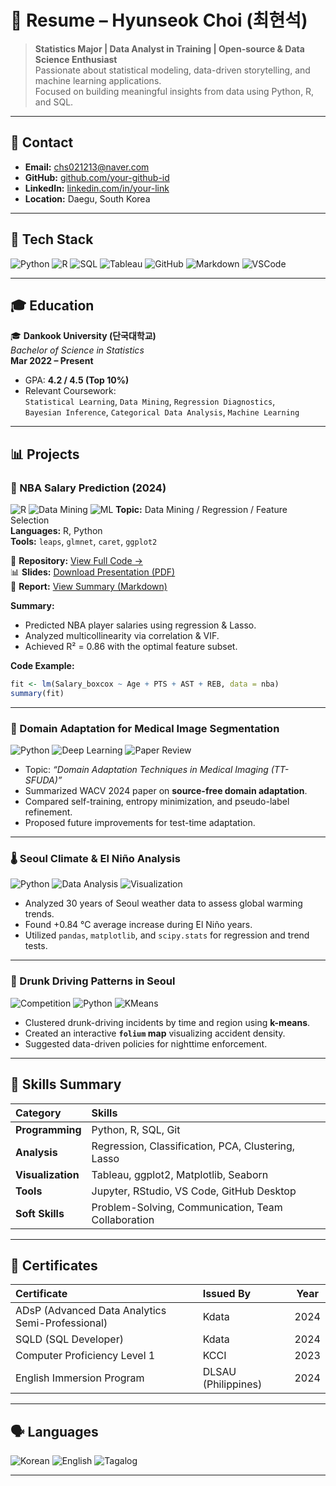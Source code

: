 # 💼 Resume – Hyunseok Choi (최현석)

> **Statistics Major | Data Analyst in Training | Open-source & Data Science Enthusiast**  
> Passionate about statistical modeling, data-driven storytelling, and machine learning applications.  
> Focused on building meaningful insights from data using Python, R, and SQL.  

---

## 📍 Contact
- **Email:** [chs021213@naver.com](mailto:chs021213@naver.com)
- **GitHub:** [github.com/your-github-id](https://github.com/your-github-id)
- **LinkedIn:** [linkedin.com/in/your-link](https://linkedin.com/in/your-link)
- **Location:** Daegu, South Korea  

---

## 🧩 Tech Stack

![Python](https://img.shields.io/badge/Python-3776AB?style=for-the-badge&logo=python&logoColor=white)
![R](https://img.shields.io/badge/R-276DC3?style=for-the-badge&logo=r&logoColor=white)
![SQL](https://img.shields.io/badge/SQL-336791?style=for-the-badge&logo=postgresql&logoColor=white)
![Tableau](https://img.shields.io/badge/Tableau-E97627?style=for-the-badge&logo=tableau&logoColor=white)
![GitHub](https://img.shields.io/badge/GitHub-181717?style=for-the-badge&logo=github)
![Markdown](https://img.shields.io/badge/Markdown-000000?style=for-the-badge&logo=markdown)
![VSCode](https://img.shields.io/badge/VSCode-0078d7?style=for-the-badge&logo=visual-studio-code&logoColor=white)

---

## 🎓 Education

🎓 **Dankook University (단국대학교)**  
_Bachelor of Science in Statistics_  
**Mar 2022 – Present**  
- GPA: **4.2 / 4.5 (Top 10%)**  
- Relevant Coursework:  
  `Statistical Learning`, `Data Mining`, `Regression Diagnostics`,  
  `Bayesian Inference`, `Categorical Data Analysis`, `Machine Learning`

---

## 📊 Projects

### 🏀 NBA Salary Prediction (2024)
![R](https://img.shields.io/badge/R-276DC3?style=flat&logo=r&logoColor=white)
![Data Mining](https://img.shields.io/badge/Topic-Data%20Mining-orange)
![ML](https://img.shields.io/badge/Method-Regression%20%26%20KNN-blue)
**Topic:** Data Mining / Regression / Feature Selection  
**Languages:** R, Python  
**Tools:** `leaps`, `glmnet`, `caret`, `ggplot2`

📂 **Repository:** [View Full Code →](https://github.com/yourid/nba-salary-analysis)  
📊 **Slides:** [Download Presentation (PDF)](./docs/NBA_Salary_Prediction.pdf)  
🧾 **Report:** [View Summary (Markdown)](./docs/NBA_Report.md)

**Summary:**
- Predicted NBA player salaries using regression & Lasso.
- Analyzed multicollinearity via correlation & VIF.
- Achieved R² = 0.86 with the optimal feature subset.  

**Code Example:**
```r
fit <- lm(Salary_boxcox ~ Age + PTS + AST + REB, data = nba)
summary(fit)
```

---

### 🧬 Domain Adaptation for Medical Image Segmentation  
![Python](https://img.shields.io/badge/Python-3776AB?style=flat&logo=python&logoColor=white)
![Deep Learning](https://img.shields.io/badge/Topic-Domain%20Adaptation-red)
![Paper Review](https://img.shields.io/badge/Type-Paper%20Summary-lightgrey)

- Topic: _“Domain Adaptation Techniques in Medical Imaging (TT-SFUDA)”_  
- Summarized WACV 2024 paper on **source-free domain adaptation**.  
- Compared self-training, entropy minimization, and pseudo-label refinement.  
- Proposed future improvements for test-time adaptation.

---

### 🌡️ Seoul Climate & El Niño Analysis  
![Python](https://img.shields.io/badge/Python-3776AB?style=flat&logo=python&logoColor=white)
![Data Analysis](https://img.shields.io/badge/Data%20Source-KMA%20%26%20NOAA-green)
![Visualization](https://img.shields.io/badge/Visualization-Matplotlib%20%7C%20Seaborn-yellow)

- Analyzed 30 years of Seoul weather data to assess global warming trends.  
- Found +0.84 °C average increase during El Niño years.  
- Utilized `pandas`, `matplotlib`, and `scipy.stats` for regression and trend tests.

---

### 🚦 Drunk Driving Patterns in Seoul  
![Competition](https://img.shields.io/badge/Competition-Open%20Data%20Analysis-blue)
![Python](https://img.shields.io/badge/Python-3776AB?style=flat)
![KMeans](https://img.shields.io/badge/Algorithm-KMeans-purple)

- Clustered drunk-driving incidents by time and region using **k-means**.  
- Created an interactive **`folium` map** visualizing accident density.  
- Suggested data-driven policies for nighttime enforcement.

---

## 🧠 Skills Summary

| Category | Skills |
|:--|:--|
| **Programming** | Python, R, SQL, Git |
| **Analysis** | Regression, Classification, PCA, Clustering, Lasso |
| **Visualization** | Tableau, ggplot2, Matplotlib, Seaborn |
| **Tools** | Jupyter, RStudio, VS Code, GitHub Desktop |
| **Soft Skills** | Problem-Solving, Communication, Team Collaboration |

---

## 🏅 Certificates

| Certificate | Issued By | Year |
|:--|:--|:--:|
| ADsP (Advanced Data Analytics Semi-Professional) | Kdata | 2024 |
| SQLD (SQL Developer) | Kdata | 2024 |
| Computer Proficiency Level 1 | KCCI | 2023 |
| English Immersion Program | DLSAU (Philippines) | 2024 |

---

## 🗣️ Languages

![Korean](https://img.shields.io/badge/Korean-Native-red)
![English](https://img.shields.io/badge/English-Advanced-blue)
![Tagalog](https://img.shields.io/badge/Tagalog-Basic-yellow)

---


